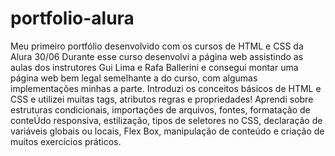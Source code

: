 # portfolio-alura
Meu primeiro portfólio desenvolvido com os cursos de HTML e CSS da Alura 30/06
Durante esse curso desenvolvi a página web assistindo as aulas dos instrutores Gui Lima e Rafa Ballerini e consegui montar uma página web bem legal semelhante a do curso, com algumas implementações minhas a parte. Introduzi os conceitos básicos de HTML e CSS e utilizei muitas tags, atributos regras e propriedades! Aprendi sobre estruturas condicionais, importações de arquivos, fontes, formatação de conteÚdo responsiva, estilização, tipos de seletores no CSS, declaração de variáveis globais ou locais, Flex Box, manipulação de conteúdo e criação de muitos exercícios práticos.
